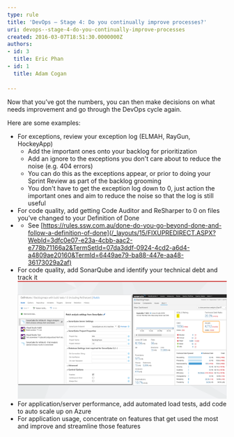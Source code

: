 ```yaml
---
type: rule
title: 'DevOps – Stage 4: Do you continually improve processes?'
uri: devops--stage-4-do-you-continually-improve-processes
created: 2016-03-07T18:51:30.0000000Z
authors:
- id: 3
  title: Eric Phan
- id: 1
  title: Adam Cogan

---
```


Now that you’ve got the numbers, you can then make decisions on what needs improvement and go through the DevOps cycle again.

Here are some examples:
 
- For exceptions, review your exception log (ELMAH, RayGun, HockeyApp)
    - Add the important ones onto your backlog for prioritization
    - Add an ignore to the exceptions you don't care about to reduce the noise (e.g. 404 errors)
    - You can do this as the exceptions appear, or prior to doing your Sprint Review as part of the backlog grooming
    - You don't have to get the exception log down to 0, just action the important ones and aim to reduce the noise so that the log is still useful
- For code quality, add getting Code Auditor and ReSharper to 0 on files you’ve changed to your Definition of Done
- - See [https://rules.ssw.com.au/done-do-you-go-beyond-done-and-follow-a-definition-of-done](/_layouts/15/FIXUPREDIRECT.ASPX?WebId=3dfc0e07-e23a-4cbb-aac2-e778b71166a2&TermSetId=07da3ddf-0924-4cd2-a6d4-a4809ae20160&TermId=6449ae79-ba88-447e-aa48-36173029a2af)
- For code quality, add SonarQube and identify your technical debt and track it![](improve-processes.png)
- For application/server performance, add automated load tests, add code to auto scale up on Azure
- For application usage, concentrate on features that get used the most and improve and streamline those features
